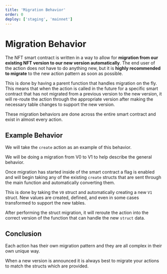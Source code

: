 ```yaml
---
title: 'Migration Behavior'
order: 0
deploy: ['staging', 'mainnet']
---
```


# Migration Behavior

The NFT smart contract is written in a way to allow for **migration from our existing NFT version to our new version automatically**. The end user of the action does not have to do anything new, but it is **highly recommended to migrate** to the new action pattern as soon as possible.

This is done by having a parent function that handles migration on the fly. This means that when the action is called in the future for a specific smart contract that has not migrated from a previous version to the new version, it will re-route the action through the appropriate version after making the necessary table changes to support the new version.

These migration behaviors are done across the entire smart contract and exist in almost every action.

## Example Behavior

We will take the `create` action as an example of this behavior.

We will be doing a migration from V0 to V1 to help describe the general behavior.

Once migration has started inside of the smart contract a flag is enabled and will begin taking any of the existing `create` structs that are sent through the main function and automatically converting them.

This is done by taking the `V0` struct and automatically creating a new `V1` struct. New values are created, defined, and even in some cases transformed to support the new tables.

After performing the struct migration, it will reroute the action into the correct version of the function that can handle the new `struct` data.

## Conclusion

Each action has their own migration pattern and they are all complex in their own unique way.

When a new version is announced it is always best to migrate your actions to match the structs which are provided.
